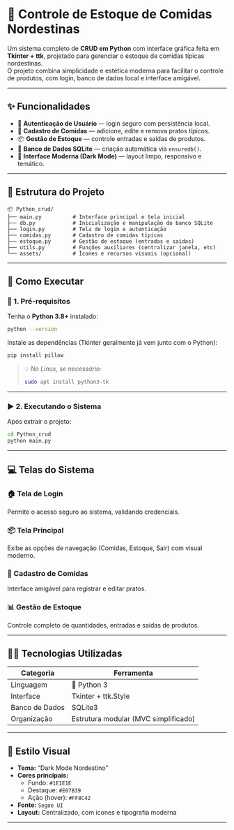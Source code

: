 # 🍲 Controle de Estoque de Comidas Nordestinas

Um sistema completo de **CRUD em Python** com interface gráfica feita em **Tkinter + ttk**, projetado para gerenciar o estoque de comidas típicas nordestinas.  
O projeto combina simplicidade e estética moderna para facilitar o controle de produtos, com login, banco de dados local e interface amigável.

---

## ✨ Funcionalidades

- 🔐 **Autenticação de Usuário** — login seguro com persistência local.  
- 🍛 **Cadastro de Comidas** — adicione, edite e remova pratos típicos.  
- 📦 **Gestão de Estoque** — controle entradas e saídas de produtos.  
- 🧾 **Banco de Dados SQLite** — criação automática via `ensuredb()`.  
- 🎨 **Interface Moderna (Dark Mode)** — layout limpo, responsivo e temático.  

---

## 🧱 Estrutura do Projeto

```
📦 Python_crud/
├── main.py          # Interface principal e tela inicial
├── db.py            # Inicialização e manipulação do banco SQLite
├── login.py         # Tela de login e autenticação
├── comidas.py       # Cadastro de comidas típicas
├── estoque.py       # Gestão de estoque (entradas e saídas)
├── utils.py         # Funções auxiliares (centralizar janela, etc)
└── assets/          # Ícones e recursos visuais (opcional)
```

---

## 🚀 Como Executar

### 🔧 1. Pré-requisitos

Tenha o **Python 3.8+** instalado:

```bash
python --version
```

Instale as dependências (Tkinter geralmente já vem junto com o Python):

```bash
pip install pillow
```

> 💡 *No Linux, se necessário:*
> ```bash
> sudo apt install python3-tk
> ```

---

### ▶️ 2. Executando o Sistema

Após extrair o projeto:

```bash
cd Python_crud
python main.py
```

---

## 💻 Telas do Sistema

### 🏠 Tela de Login
Permite o acesso seguro ao sistema, validando credenciais.

### 📦 Tela Principal
Exibe as opções de navegação (Comidas, Estoque, Sair) com visual moderno.

### 🍛 Cadastro de Comidas
Interface amigável para registrar e editar pratos.

### 📊 Gestão de Estoque
Controle completo de quantidades, entradas e saídas de produtos.

---

## 🧑‍💻 Tecnologias Utilizadas

| Categoria | Ferramenta |
|------------|-------------|
| Linguagem | 🐍 Python 3 |
| Interface | Tkinter + ttk.Style |
| Banco de Dados | SQLite3 |
| Organização | Estrutura modular (MVC simplificado) |

---

## 🎨 Estilo Visual

- **Tema:** “Dark Mode Nordestino”  
- **Cores principais:**  
  - Fundo: `#1E1E1E`  
  - Destaque: `#E07B39`  
  - Ação (hover): `#FF8C42`  
- **Fonte:** `Segoe UI`  
- **Layout:** Centralizado, com ícones e tipografia moderna  

---
